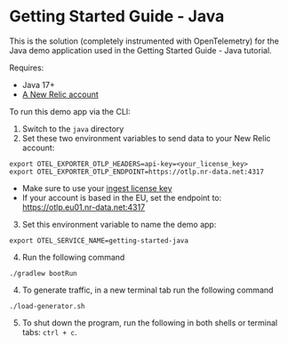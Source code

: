 # Getting Started Guide - Java

This is the solution (completely instrumented with OpenTelemetry) for the Java demo application used in the Getting Started Guide - Java tutorial. 

Requires:

* Java 17+
* [A New Relic account](https://one.newrelic.com/)

To run this demo app via the CLI:

1. Switch to the `java` directory
2. Set these two environment variables to send data to your New Relic account:
```
export OTEL_EXPORTER_OTLP_HEADERS=api-key=<your_license_key>
export OTEL_EXPORTER_OTLP_ENDPOINT=https://otlp.nr-data.net:4317
```
* Make sure to use your [ingest license key](https://docs.newrelic.com/docs/apis/intro-apis/new-relic-api-keys/#license-key)
* If your account is based in the EU, set the endpoint to: https://otlp.eu01.nr-data.net:4317

3. Set this environment variable to name the demo app:
```
export OTEL_SERVICE_NAME=getting-started-java
```

4. Run the following command

```shell
./gradlew bootRun
```

4. To generate traffic, in a new terminal tab run the following command
```shell
./load-generator.sh
```

5. To shut down the program, run the following in both shells or terminal tabs: `ctrl + c`. 